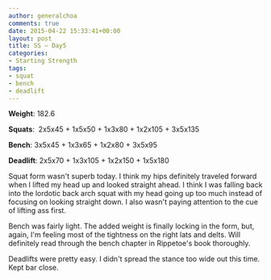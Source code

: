 ```yaml
---
author: generalchoa
comments: true
date: 2015-04-22 15:33:41+00:00
layout: post
title: SS – Day5
categories:
- Starting Strength
tags:
- squat
- bench
- deadlift
---
```


**Weight**:  182.6

**Squats**:  2x5x45 + 1x5x50 + 1x3x80 + 1x2x105 + 3x5x135

**Bench**:  3x5x45 + 1x3x65 + 1x2x80 + 3x5x95

**Deadlift**:  2x5x70 + 1x3x105 + 1x2x150 + 1x5x180

Squat form wasn't superb today.  I think my hips definitely traveled forward when I lifted my head up and looked straight ahead.  I think I was falling back into the lordotic
back arch squat with my head going up too much instead of focusing on looking straight down.  I also wasn't paying attention to the cue of lifting ass first.  

Bench was fairly light.  The added weight is finally locking in the form, but, again, I'm feeling most of the tightness on the right lats and delts.  Will definitely read
through the bench chapter in Rippetoe's book thoroughly.

Deadlifts were pretty easy.  I didn't spread the stance too wide out this time.  Kept bar close.
